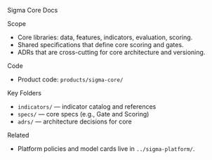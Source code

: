 Sigma Core Docs

Scope
- Core libraries: data, features, indicators, evaluation, scoring.
- Shared specifications that define core scoring and gates.
- ADRs that are cross-cutting for core architecture and versioning.

Code
- Product code: `products/sigma-core/`

Key Folders
- `indicators/` — indicator catalog and references
- `specs/` — core specs (e.g., Gate and Scoring)
- `adrs/` — architecture decisions for core

Related
- Platform policies and model cards live in `../sigma-platform/`.
